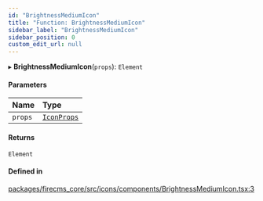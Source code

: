 ```yaml
---
id: "BrightnessMediumIcon"
title: "Function: BrightnessMediumIcon"
sidebar_label: "BrightnessMediumIcon"
sidebar_position: 0
custom_edit_url: null
---
```


▸ **BrightnessMediumIcon**(`props`): `Element`

#### Parameters

| Name | Type |
| :------ | :------ |
| `props` | [`IconProps`](../types/IconProps.md) |

#### Returns

`Element`

#### Defined in

[packages/firecms_core/src/icons/components/BrightnessMediumIcon.tsx:3](https://github.com/FireCMSco/firecms/blob/d45f3739/packages/firecms_core/src/icons/components/BrightnessMediumIcon.tsx#L3)
